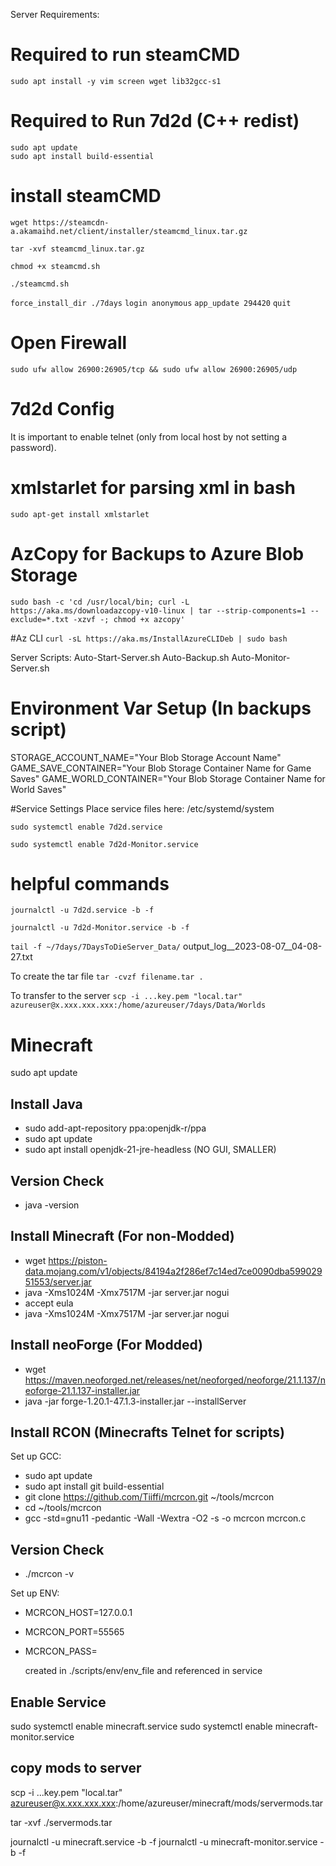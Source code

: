 Server Requirements:
# Required to run steamCMD
```
sudo apt install -y vim screen wget lib32gcc-s1
```

# Required to Run 7d2d (C++ redist)
```
sudo apt update
sudo apt install build-essential
```

# install steamCMD
`wget https://steamcdn-a.akamaihd.net/client/installer/steamcmd_linux.tar.gz`

`tar -xvf steamcmd_linux.tar.gz`

`chmod +x steamcmd.sh`

`./steamcmd.sh`

`force_install_dir ./7days`
`login anonymous`
`app_update 294420`
`quit`

# Open Firewall
`sudo ufw allow 26900:26905/tcp && sudo ufw allow 26900:26905/udp`

# 7d2d Config
It is important to enable telnet (only from local host by not setting a password).

# xmlstarlet for parsing xml in bash
`sudo apt-get install xmlstarlet`

# AzCopy for Backups to Azure Blob Storage
`sudo bash -c 'cd /usr/local/bin; curl -L https://aka.ms/downloadazcopy-v10-linux | tar --strip-components=1 --exclude=*.txt -xzvf -; chmod +x azcopy'`

#Az CLI
`curl -sL https://aka.ms/InstallAzureCLIDeb | sudo bash`

Server Scripts:
Auto-Start-Server.sh
Auto-Backup.sh
Auto-Monitor-Server.sh

# Environment Var Setup (In backups script)
STORAGE_ACCOUNT_NAME="Your Blob Storage Account Name"
GAME_SAVE_CONTAINER="Your Blob Storage Container Name for Game Saves"
GAME_WORLD_CONTAINER="Your Blob Storage Container Name for World Saves"

#Service Settings
Place service files here:
/etc/systemd/system

`sudo systemctl enable 7d2d.service`

`sudo systemctl enable 7d2d-Monitor.service`

# helpful commands
`journalctl -u 7d2d.service -b -f`

`journalctl -u 7d2d-Monitor.service -b -f`

`tail -f ~/7days/7DaysToDieServer_Data/` output_log__2023-08-07__04-08-27.txt

To create the tar file
`tar -cvzf filename.tar .`

To transfer to the server
`scp -i ...key.pem "local.tar" azureuser@x.xxx.xxx.xxx:/home/azureuser/7days/Data/Worlds`


# Minecraft
sudo apt update

## Install Java
- sudo add-apt-repository ppa:openjdk-r/ppa
- sudo apt update
- sudo apt install openjdk-21-jre-headless (NO GUI, SMALLER)

## Version Check
- java -version

## Install Minecraft (For non-Modded)
- wget https://piston-data.mojang.com/v1/objects/84194a2f286ef7c14ed7ce0090dba59902951553/server.jar
- java -Xms1024M -Xmx7517M -jar server.jar nogui
- accept eula
- java -Xms1024M -Xmx7517M -jar server.jar nogui


## Install neoForge (For Modded)
- wget https://maven.neoforged.net/releases/net/neoforged/neoforge/21.1.137/neoforge-21.1.137-installer.jar
- java -jar forge-1.20.1-47.1.3-installer.jar --installServer

## Install RCON (Minecrafts Telnet for scripts)
Set up GCC:
- sudo apt update
- sudo apt install git build-essential
- git clone https://github.com/Tiiffi/mcrcon.git ~/tools/mcrcon
- cd ~/tools/mcrcon
- gcc -std=gnu11 -pedantic -Wall -Wextra -O2 -s -o mcrcon mcrcon.c

## Version Check
- ./mcrcon -v

Set up ENV:
- MCRCON_HOST=127.0.0.1
- MCRCON_PORT=55565
- MCRCON_PASS=

    created in ./scripts/env/env_file and referenced in service

## Enable Service
sudo systemctl enable minecraft.service
sudo systemctl enable minecraft-monitor.service

## copy mods to server
scp -i ...key.pem "local.tar" azureuser@x.xxx.xxx.xxx:/home/azureuser/minecraft/mods/servermods.tar

tar -xvf ./servermods.tar

journalctl -u minecraft.service -b -f
journalctl -u minecraft-monitor.service -b -f
